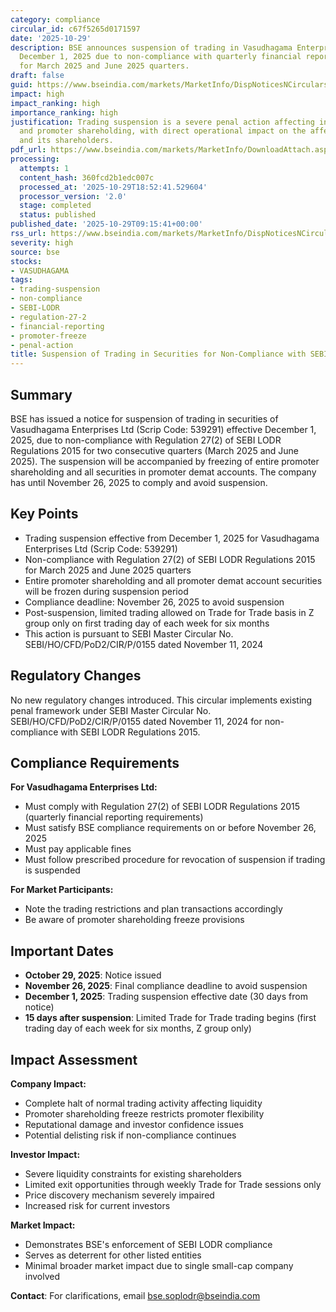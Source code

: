 ```yaml
---
category: compliance
circular_id: c67f5265d0171597
date: '2025-10-29'
description: BSE announces suspension of trading in Vasudhagama Enterprises Ltd effective
  December 1, 2025 due to non-compliance with quarterly financial reporting requirements
  for March 2025 and June 2025 quarters.
draft: false
guid: https://www.bseindia.com/markets/MarketInfo/DispNoticesNCirculars.aspx?Noticeid={897533E9-50A2-4C1C-B639-752A0ECBD1D2}&noticeno=20251029-4&dt=10/29/2025&icount=4&totcount=60&flag=0
impact: high
impact_ranking: high
importance_ranking: high
justification: Trading suspension is a severe penal action affecting investor liquidity
  and promoter shareholding, with direct operational impact on the affected company
  and its shareholders.
pdf_url: https://www.bseindia.com/markets/MarketInfo/DownloadAttach.aspx?id=20251029-4&attachedId=
processing:
  attempts: 1
  content_hash: 360fcd2b1edc007c
  processed_at: '2025-10-29T18:52:41.529604'
  processor_version: '2.0'
  stage: completed
  status: published
published_date: '2025-10-29T09:15:41+00:00'
rss_url: https://www.bseindia.com/markets/MarketInfo/DispNoticesNCirculars.aspx?Noticeid={897533E9-50A2-4C1C-B639-752A0ECBD1D2}&noticeno=20251029-4&dt=10/29/2025&icount=4&totcount=60&flag=0
severity: high
source: bse
stocks:
- VASUDHAGAMA
tags:
- trading-suspension
- non-compliance
- SEBI-LODR
- regulation-27-2
- financial-reporting
- promoter-freeze
- penal-action
title: Suspension of Trading in Securities for Non-Compliance with SEBI LODR Regulations
---
```


## Summary

BSE has issued a notice for suspension of trading in securities of Vasudhagama Enterprises Ltd (Scrip Code: 539291) effective December 1, 2025, due to non-compliance with Regulation 27(2) of SEBI LODR Regulations 2015 for two consecutive quarters (March 2025 and June 2025). The suspension will be accompanied by freezing of entire promoter shareholding and all securities in promoter demat accounts. The company has until November 26, 2025 to comply and avoid suspension.

## Key Points

- Trading suspension effective from December 1, 2025 for Vasudhagama Enterprises Ltd (Scrip Code: 539291)
- Non-compliance with Regulation 27(2) of SEBI LODR Regulations 2015 for March 2025 and June 2025 quarters
- Entire promoter shareholding and all promoter demat account securities will be frozen during suspension period
- Compliance deadline: November 26, 2025 to avoid suspension
- Post-suspension, limited trading allowed on Trade for Trade basis in Z group only on first trading day of each week for six months
- This action is pursuant to SEBI Master Circular No. SEBI/HO/CFD/PoD2/CIR/P/0155 dated November 11, 2024

## Regulatory Changes

No new regulatory changes introduced. This circular implements existing penal framework under SEBI Master Circular No. SEBI/HO/CFD/PoD2/CIR/P/0155 dated November 11, 2024 for non-compliance with SEBI LODR Regulations 2015.

## Compliance Requirements

**For Vasudhagama Enterprises Ltd:**
- Must comply with Regulation 27(2) of SEBI LODR Regulations 2015 (quarterly financial reporting requirements)
- Must satisfy BSE compliance requirements on or before November 26, 2025
- Must pay applicable fines
- Must follow prescribed procedure for revocation of suspension if trading is suspended

**For Market Participants:**
- Note the trading restrictions and plan transactions accordingly
- Be aware of promoter shareholding freeze provisions

## Important Dates

- **October 29, 2025**: Notice issued
- **November 26, 2025**: Final compliance deadline to avoid suspension
- **December 1, 2025**: Trading suspension effective date (30 days from notice)
- **15 days after suspension**: Limited Trade for Trade trading begins (first trading day of each week for six months, Z group only)

## Impact Assessment

**Company Impact:**
- Complete halt of normal trading activity affecting liquidity
- Promoter shareholding freeze restricts promoter flexibility
- Reputational damage and investor confidence issues
- Potential delisting risk if non-compliance continues

**Investor Impact:**
- Severe liquidity constraints for existing shareholders
- Limited exit opportunities through weekly Trade for Trade sessions only
- Price discovery mechanism severely impaired
- Increased risk for current investors

**Market Impact:**
- Demonstrates BSE's enforcement of SEBI LODR compliance
- Serves as deterrent for other listed entities
- Minimal broader market impact due to single small-cap company involved

**Contact**: For clarifications, email bse.soplodr@bseindia.com